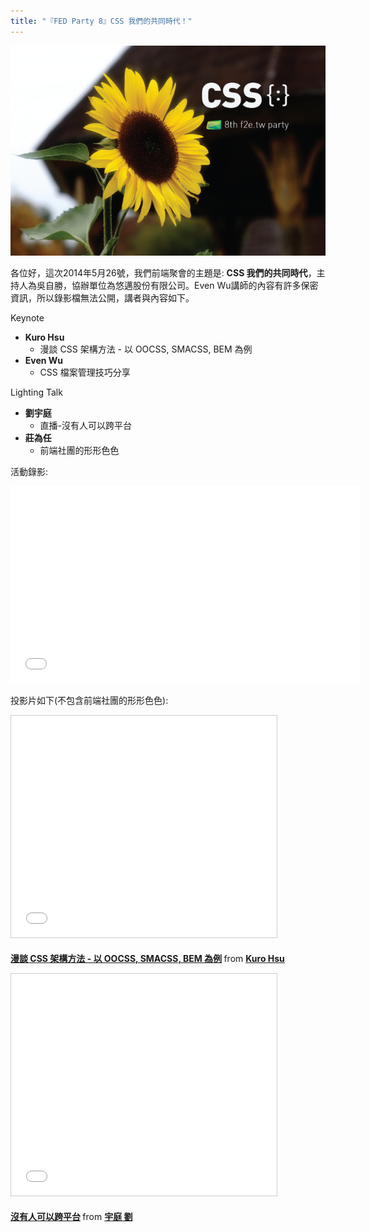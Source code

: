 ```yaml
---
title: "『FED Party 8』CSS 我們的共同時代！"
---
```


![CSS 我們的共同時代！](/images/act-8.png)

各位好，這次2014年5月26號，我們前端聚會的主題是: **CSS 我們的共同時代**，主持人為吳自勝，協辦單位為悠邁股份有限公司。Even Wu講師的內容有許多保密資訊，所以錄影檔無法公開，講者與內容如下。

Keynote

* **Kuro Hsu**
  * 漫談 CSS 架構方法 - 以 OOCSS, SMACSS, BEM 為例
* **Even Wu**
  * CSS 檔案管理技巧分享

Lighting Talk

* **劉宇庭**
  * 直播-沒有人可以跨平台
* **莊為任**
  * 前端社團的形形色色

活動錄影:

<p>
<iframe width="560" height="315" src="//www.youtube.com/embed/0kjCHMDJjw0?list=PLmwIWrPep6nmRWRYYvlagwatpcXHE-lse" frameborder="0" allowfullscreen></iframe>
</p>

投影片如下(不包含前端社團的形形色色):
<p>
<iframe src="//www.slideshare.net/slideshow/embed_code/35120226" width="425" height="355" frameborder="0" marginwidth="0" marginheight="0" scrolling="no" style="border:1px solid #CCC; border-width:1px; margin-bottom:5px; max-width: 100%;" allowfullscreen> </iframe> <div style="margin-bottom:5px"> <strong> <a href="//www.slideshare.net/kurotanshi/css-oocss-smacss-bem" title="漫談 CSS 架構方法 - 以 OOCSS, SMACSS, BEM 為例" target="_blank">漫談 CSS 架構方法 - 以 OOCSS, SMACSS, BEM 為例</a> </strong> from <strong><a href="//www.slideshare.net/kurotanshi" target="_blank">Kuro Hsu</a></strong> </div>
</p>

<p>
<script async class="speakerdeck-embed" data-id="b01b71b0c7050131b2cc32a12605ad89" data-ratio="1.33333333333333" src="//speakerdeck.com/assets/embed.js"></script>
</p>

<p>
<iframe src="//www.slideshare.net/slideshow/embed_code/35010196" width="425" height="355" frameborder="0" marginwidth="0" marginheight="0" scrolling="no" style="border:1px solid #CCC; border-width:1px; margin-bottom:5px; max-width: 100%;" allowfullscreen> </iframe> <div style="margin-bottom:5px"> <strong> <a href="//www.slideshare.net/yuting1987/ss-35010196" title="沒有人可以跨平台" target="_blank">沒有人可以跨平台</a> </strong> from <strong><a href="//www.slideshare.net/yuting1987" target="_blank">宇庭 劉</a></strong> </div>
</p>
